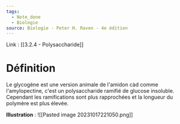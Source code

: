 ```yaml
---
tags:
  - Note_done
  - Biologie
source: Biologie - Peter H. Raven - 4e édition
---
```


Link : [[3.2.4 - Polysaccharide]]

# Définition
Le glycogène est une version animale de l'amidon càd comme l'amylopectine, c'est un polysaccharide ramifié de glucose insoluble. Cependant les ramifications sont plus rapprochées et la longueur du polymère est plus élevée.

**Illustration** :
![[Pasted image 20231017221050.png]]